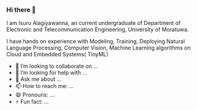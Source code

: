 ### Hi there 👋

I am Isuru Alagiyawanna, an current undergraduate of Department of Electronic and Telecommunication Engineering, University of Moratuwa.

I have hands on experience with Modeling, Training, Deploying Natural Language Processing, Computer Vision, Machine Learning algorithms 
on Cloud and Embedded Systems( TinyML)
- 👯 I’m looking to collaborate on ...
- 🤔 I’m looking for help with ...
- 💬 Ask me about ...
- 📫 How to reach me: ...
- 😄 Pronouns: ...
- ⚡ Fun fact: ...

